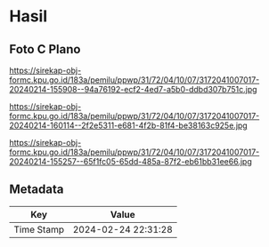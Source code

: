 # Hasil

## Foto C Plano

https://sirekap-obj-formc.kpu.go.id/183a/pemilu/ppwp/31/72/04/10/07/3172041007017-20240214-155908--94a76192-ecf2-4ed7-a5b0-ddbd307b751c.jpg

https://sirekap-obj-formc.kpu.go.id/183a/pemilu/ppwp/31/72/04/10/07/3172041007017-20240214-160114--2f2e5311-e681-4f2b-81f4-be38163c925e.jpg

https://sirekap-obj-formc.kpu.go.id/183a/pemilu/ppwp/31/72/04/10/07/3172041007017-20240214-155257--65f1fc05-65dd-485a-87f2-eb61bb31ee66.jpg


## Metadata

| Key        | Value               |
| ---------- | ------------------- |
| Time Stamp | 2024-02-24 22:31:28 |



